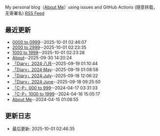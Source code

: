 My personal blog（[About Me](https://github.com/bingdu748/Laboratory_of_Mad_Scientist/issues/7)）using issues and GitHub Actions (随意转载，无需署名)
[RSS Feed](https://raw.githubusercontent.com/bingdu748/Laboratory_of_Mad_Scientist/master/feed.xml)

## 最近更新
- [0000 to 0999](https://github.com/bingdu748/Laboratory_of_Mad_Scientist/issues/2)--2025-10-01 02:46:07
- [2000 to 2999](https://github.com/bingdu748/Laboratory_of_Mad_Scientist/issues/4)--2025-10-01 02:23:35
- [1000 to 1999](https://github.com/bingdu748/Laboratory_of_Mad_Scientist/issues/3)--2025-10-01 02:23:28
- [About](https://github.com/bingdu748/Laboratory_of_Mad_Scientist/issues/1)--2025-09-30 14:20:24
- [「Diary」2024·八月](https://github.com/bingdu748/Laboratory_of_Mad_Scientist/issues/11)--2025-09-19 01:10:44
- [「Diary」2024·May](https://github.com/bingdu748/Laboratory_of_Mad_Scientist/issues/8)--2025-09-19 01:08:58
- [「Diary」2024·July](https://github.com/bingdu748/Laboratory_of_Mad_Scientist/issues/10)--2025-09-18 12:06:22
- [「Diary」2024·June](https://github.com/bingdu748/Laboratory_of_Mad_Scientist/issues/9)--2025-09-18 09:25:50
- [「C-P」000 to 999](https://github.com/bingdu748/Laboratory_of_Mad_Scientist/issues/5)--2024-04-17 03:31:33
- [「C-P」1000 to 1999](https://github.com/bingdu748/Laboratory_of_Mad_Scientist/issues/6)--2024-04-16 15:05:17
- [About Me](https://github.com/bingdu748/Laboratory_of_Mad_Scientist/issues/7)--2024-04-15 01:08:55


## 更新日志
- 最后更新: 2025-10-01 02:46:35
